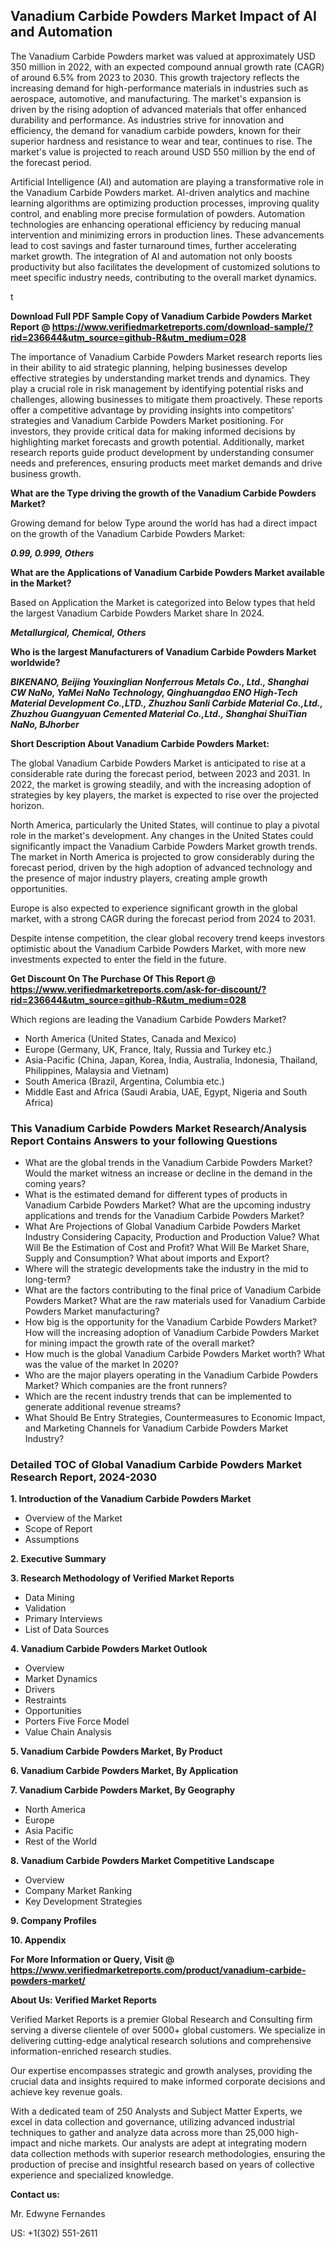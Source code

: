 <h2>Vanadium Carbide Powders Market Impact of AI and Automation</h2><p>The Vanadium Carbide Powders market was valued at approximately USD 350 million in 2022, with an expected compound annual growth rate (CAGR) of around 6.5% from 2023 to 2030. This growth trajectory reflects the increasing demand for high-performance materials in industries such as aerospace, automotive, and manufacturing. The market's expansion is driven by the rising adoption of advanced materials that offer enhanced durability and performance. As industries strive for innovation and efficiency, the demand for vanadium carbide powders, known for their superior hardness and resistance to wear and tear, continues to rise. The market's value is projected to reach around USD 550 million by the end of the forecast period.</p><p>Artificial Intelligence (AI) and automation are playing a transformative role in the Vanadium Carbide Powders market. AI-driven analytics and machine learning algorithms are optimizing production processes, improving quality control, and enabling more precise formulation of powders. Automation technologies are enhancing operational efficiency by reducing manual intervention and minimizing errors in production lines. These advancements lead to cost savings and faster turnaround times, further accelerating market growth. The integration of AI and automation not only boosts productivity but also facilitates the development of customized solutions to meet specific industry needs, contributing to the overall market dynamics.</p>t</p><p id="" class=""><strong>Download Full PDF Sample Copy of Vanadium Carbide Powders Market Report @ <a href="https://www.verifiedmarketreports.com/download-sample/?rid=236644&utm_source=github-R&utm_medium=028" target="_blank">https://www.verifiedmarketreports.com/download-sample/?rid=236644&utm_source=github-R&utm_medium=028</a></strong></p><p>The importance of&nbsp;Vanadium Carbide Powders Market research reports lies in their ability to aid strategic planning, helping businesses develop effective strategies by understanding market trends and dynamics. They play a crucial role in risk management by identifying potential risks and challenges, allowing businesses to mitigate them proactively. These reports offer a competitive advantage by providing insights into competitors' strategies and Vanadium Carbide Powders Market positioning. For investors, they provide critical data for making informed decisions by highlighting market forecasts and growth potential. Additionally, market research reports guide product development by understanding consumer needs and preferences, ensuring products meet market demands and drive business growth.</p><p><strong>What are the&nbsp;Type driving the growth of the Vanadium Carbide Powders Market?</strong></p><p id="" class="">Growing demand for below Type around the world has had a direct impact on the growth of the Vanadium Carbide Powders Market:</p><em><strong>0.99, 0.999, Others</strong></em></p><strong>What are the&nbsp;Applications&nbsp;of Vanadium Carbide Powders Market available in the Market?</strong></p><p id="" class="">Based on Application the Market is categorized into Below types that held the largest Vanadium Carbide Powders Market share In 2024.</p><em><strong>Metallurgical, Chemical, Others</strong></em></p><strong>Who is the largest Manufacturers of Vanadium Carbide Powders Market worldwide?</strong></p><p><em><strong>BIKENANO, Beijing Youxinglian Nonferrous Metals Co., Ltd., Shanghai CW NaNo, YaMei NaNo Technology, Qinghuangdao ENO High-Tech Material Development Co.,LTD., Zhuzhou Sanli Carbide Material Co.,Ltd., Zhuzhou Guangyuan Cemented Material Co.,Ltd., Shanghai ShuiTian NaNo, BJhorber</strong></em></p><p id="" class=""><strong>Short Description About Vanadium Carbide Powders Market:</strong></p><p>The global Vanadium Carbide Powders Market is anticipated to rise at a considerable rate during the forecast period, between 2023 and 2031. In 2022, the market is growing steadily, and with the increasing adoption of strategies by key players, the market is expected to rise over the projected horizon.</p><p>North America, particularly the United States, will continue to play a pivotal role in the market's development. Any changes in the United States could significantly impact the Vanadium Carbide Powders Market growth trends. The market in North America is projected to grow considerably during the forecast period, driven by the high adoption of advanced technology and the presence of major industry players, creating ample growth opportunities.</p><p>Europe is also expected to experience significant growth in the global market, with a strong CAGR during the forecast period from 2024 to 2031.</p><p>Despite intense competition, the clear global recovery trend keeps investors optimistic about the Vanadium Carbide Powders Market, with more new investments expected to enter the field in the future.</p><p id="" class=""><strong>Get Discount On The Purchase Of This Report @ <a href="https://www.verifiedmarketreports.com/ask-for-discount/?rid=236644&utm_source=github-R&utm_medium=028" target="_blank">https://www.verifiedmarketreports.com/ask-for-discount/?rid=236644&utm_source=github-R&utm_medium=028</a></strong></p>Which regions are leading the Vanadium Carbide Powders Market?</p><ul><li>North America (United States, Canada and Mexico)</li><li>Europe (Germany, UK, France, Italy, Russia and Turkey etc.)</li><li>Asia-Pacific (China, Japan, Korea, India, Australia, Indonesia, Thailand, Philippines, Malaysia and Vietnam)</li><li>South America (Brazil, Argentina, Columbia etc.)</li><li>Middle East and Africa (Saudi Arabia, UAE, Egypt, Nigeria and South Africa)</li></ul><h3 id="" class="">This Vanadium Carbide Powders Market Research/Analysis Report Contains Answers to your following Questions</h3><ul><li>What are the global trends in the Vanadium Carbide Powders Market? Would the market witness an increase or decline in the demand in the coming years?</li><li>What is the estimated demand for different types of products in Vanadium Carbide Powders Market? What are the upcoming industry applications and trends for the Vanadium Carbide Powders Market?</li><li>What Are Projections of Global Vanadium Carbide Powders Market Industry Considering Capacity, Production and Production Value? What Will Be the Estimation of Cost and Profit? What Will Be Market Share, Supply and Consumption? What about imports and Export?</li><li>Where will the strategic developments take the industry in the mid to long-term?</li><li>What are the factors contributing to the final price of Vanadium Carbide Powders Market? What are the raw materials used for Vanadium Carbide Powders Market manufacturing?</li><li>How big is the opportunity for the Vanadium Carbide Powders Market? How will the increasing adoption of Vanadium Carbide Powders Market for mining impact the growth rate of the overall market?</li><li>How much is the global Vanadium Carbide Powders Market worth? What was the value of the market In 2020?</li><li>Who are the major players operating in the Vanadium Carbide Powders Market? Which companies are the front runners?</li><li>Which are the recent industry trends that can be implemented to generate additional revenue streams?</li><li>What Should Be Entry Strategies, Countermeasures to Economic Impact, and Marketing Channels for Vanadium Carbide Powders Market Industry?</li></ul><h3 id="" class="">Detailed TOC of Global Vanadium Carbide Powders Market Research Report, 2024-2030</h3><p id="" class=""><strong>1. Introduction of the Vanadium Carbide Powders Market</strong></p><ul><li>Overview of the Market</li><li>Scope of Report</li><li>Assumptions</li></ul><p id="" class=""><strong>2. Executive Summary</strong></p><p id="" class=""><strong>3. Research Methodology of Verified Market Reports</strong></p><ul><li>Data Mining</li><li>Validation</li><li>Primary Interviews</li><li>List of Data Sources</li></ul><p id="" class=""><strong>4. Vanadium Carbide Powders Market Outlook</strong></p><ul><li>Overview</li><li>Market Dynamics</li><li>Drivers</li><li>Restraints</li><li>Opportunities</li><li>Porters Five Force Model</li><li>Value Chain Analysis</li></ul><p id="" class=""><strong>5. Vanadium Carbide Powders Market, By Product</strong></p><p id="" class=""><strong>6. Vanadium Carbide Powders Market, By Application</strong></p><p id="" class=""><strong>7. Vanadium Carbide Powders Market, By Geography</strong></p><ul><li>North America</li><li>Europe</li><li>Asia Pacific</li><li>Rest of the World</li></ul><p id="" class=""><strong>8. Vanadium Carbide Powders Market Competitive Landscape</strong></p><ul><li>Overview</li><li>Company Market Ranking</li><li>Key Development Strategies</li></ul><p id="" class=""><strong>9. Company Profiles</strong></p><p id="" class=""><strong>10. Appendix</strong></p><p id="" class=""><strong>For More Information or Query, Visit @ <a href="https://www.verifiedmarketreports.com/product/vanadium-carbide-powders-market/" target="_blank">https://www.verifiedmarketreports.com/product/vanadium-carbide-powders-market/</a></strong></p><p id="" class=""><strong>About Us: Verified Market Reports</strong></p><p id="" class="">Verified Market Reports is a premier Global Research and Consulting firm serving a diverse clientele of over 5000+ global customers. We specialize in delivering cutting-edge analytical research solutions and comprehensive information-enriched research studies.</p><p id="" class="">Our expertise encompasses strategic and growth analyses, providing the crucial data and insights required to make informed corporate decisions and achieve key revenue goals.</p><p id="" class="">With a dedicated team of 250 Analysts and Subject Matter Experts, we excel in data collection and governance, utilizing advanced industrial techniques to gather and analyze data across more than 25,000 high-impact and niche markets. Our analysts are adept at integrating modern data collection methods with superior research methodologies, ensuring the production of precise and insightful research based on years of collective experience and specialized knowledge.</p><p id="" class=""><strong>Contact us:</strong></p><p id="" class="">Mr. Edwyne Fernandes</p><p id="" class="">US: +1(302) 551-2611</p>